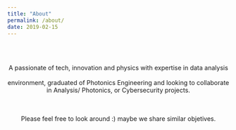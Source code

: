 ```yaml
---
title: "About"
permalink: /about/
date: 2019-02-15
---
```


<div align="center"> 
<br>





<br>

A passionate of tech, innovation and physics with expertise in data analysis  
<br>
environment, graduated of Photonics Engineering and looking to collaborate in Analysis/ 
Photonics, or Cybersecurity projects.

<br>
<br>
Please feel free to look around :) maybe we share similar objetives.

<br>

</div>
